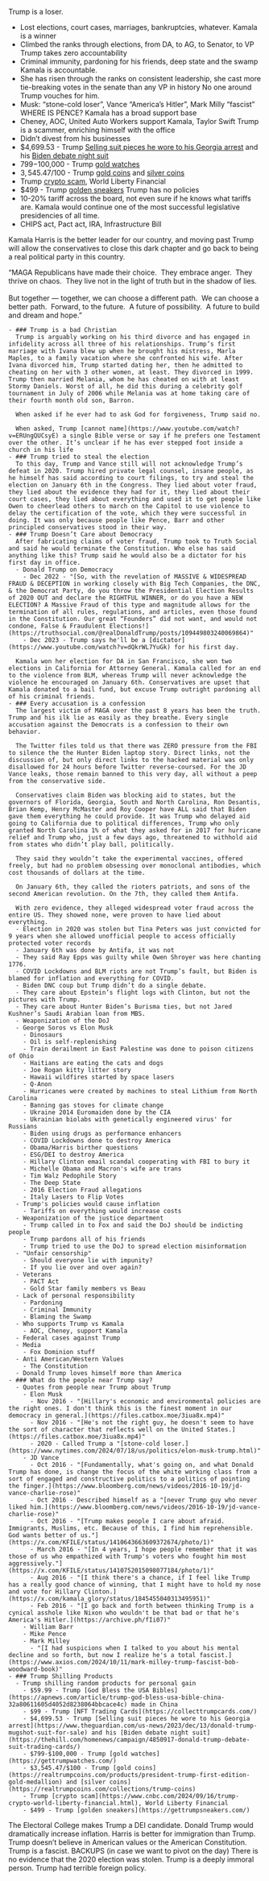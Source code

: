 Trump is a loser.
- Lost elections, court cases, marriages, bankruptcies, whatever.
Kamala is a winner
- Climbed the ranks through elections, from DA, to AG, to Senator, to VP
Trump takes zero accountability
- Criminal immunity, pardoning for his friends, deep state and the swamp
Kamala is accountable.
- She has risen through the ranks on consistent leadership, she cast more tie-breaking votes in the senate than any VP in history
No one around Trump vouches for him.
- Musk: “stone-cold loser”, Vance “America’s Hitler”, Mark Milly “fascist” WHERE IS PENCE?
Kamala has a broad support base
- Cheney, AOC, United Auto Workers support Kamala, Taylor Swift
Trump is a scammer, enriching himself with the office
- Didn’t divest from his businesses
- $4,699.53 - Trump [Selling suit pieces he wore to his Georgia arrest](https://www.theguardian.com/us-news/2023/dec/13/donald-trump-mugshot-suit-for-sale) and his [Biden debate night suit](https://thehill.com/homenews/campaign/4850917-donald-trump-debate-suit-trading-cards/)
- $799-$100,000 - Trump [gold watches](https://gettrumpwatches.com/)
- $3,545.47/$100 - Trump [gold coins](https://realtrumpcoins.com/products/president-trump-first-edition-gold-medallion) and [silver coins](https://realtrumpcoins.com/collections/trump-coins)
- Trump [crypto scam](https://www.cnbc.com/2024/09/16/trump-crypto-world-liberty-financial.html), World Liberty Financial
- $499 - Trump [golden sneakers](https://gettrumpsneakers.com/)
Trump has no policies
- 10-20% tariff across the board, not even sure if he knows what tariffs are.
Kamala would continue one of the most successful legislative presidencies of all time.
- CHIPS act, Pact act, IRA, Infrastructure Bill

Kamala Harris is the better leader for our country, and moving past Trump will allow the conservatives to close this dark chapter and go back to being a real political party in this country.

“MAGA Republicans have made their choice.  They embrace anger.  They thrive on chaos.  They live not in the light of truth but in the shadow of lies.  
   
But together — together, we can choose a different path.  We can choose a better path.  Forward, to the future.  A future of possibility.  A future to build and dream and hope.”



    - ### Trump is a bad Christian
      Trump is arguably working on his third divorce and has engaged in infidelity across all three of his relationships. Trump’s first marriage with Ivana blew up when he brought his mistress, Marla Maples, to a family vacation where she confronted his wife. After Ivana divorced him, Trump started dating her, then he admitted to cheating on her with 3 other women, at least. They divorced in 1999. Trump then married Melania, whom he has cheated on with at least Stormy Daniels. Worst of all, he did this during a celebrity golf tournament in July of 2006 while Melania was at home taking care of their fourth month old son, Barron.
      
      When asked if he ever had to ask God for forgiveness, Trump said no.
      
      When asked, Trump [cannot name](https://www.youtube.com/watch?v=ERUngQUCsyE) a single Bible verse or say if he prefers one Testament over the other. It’s unclear if he has ever stepped foot inside a church in his life
    - ### Trump tried to steal the election
      To this day, Trump and Vance still will not acknowledge Trump’s defeat in 2020. Trump hired private legal counsel, insane people, as he himself has said according to court filings, to try and steal the election on January 6th in the Congress. They lied about voter fraud, they lied about the evidence they had for it, they lied about their court cases, they lied about everything and used it to get people like Owen to cheerlead others to march on the Capitol to use violence to delay the certification of the vote, which they were successful in doing. It was only because people like Pence, Barr and other principled conservatives stood in their way.
    - ### Trump Doesn’t Care about Democracy
      After fabricating claims of voter fraud, Trump took to Truth Social and said he would terminate the Constitution. Who else has said anything like this? Trump said he would also be a dictator for his first day in office.
      - Donald Trump on Democracy
        - Dec 2022 - "[So, with the revelation of MASSIVE & WIDESPREAD FRAUD & DECEPTION in working closely with Big Tech Companies, the DNC, & the Democrat Party, do you throw the Presidential Election Results of 2020 OUT and declare the RIGHTFUL WINNER, or do you have a NEW ELECTION? A Massive Fraud of this type and magnitude allows for the termination of all rules, regulations, and articles, even those found in the Constitution. Our great “Founders” did not want, and would not condone, False & Fraudulent Elections!](https://truthsocial.com/@realDonaldTrump/posts/109449803240069864)"
        - Dec 2023 - Trump says he'll be a [dictator](https://www.youtube.com/watch?v=dQkrWL7YuGk) for his first day.
      
      Kamala won her election for DA in San Francisco, she won two elections in California for Attorney General. Kamala called for an end to the violence from BLM, whereas Trump will never acknowledge the violence he encouraged on January 6th. Conservatives are upset that Kamala donated to a bail fund, but excuse Trump outright pardoning all of his criminal friends.
    - ### Every accusation is a confession
      The largest victim of MAGA over the past 8 years has been the truth. Trump and his ilk lie as easily as they breathe. Every single accusation against the Democrats is a confession to their own behavior.
      
      The Twitter files told us that there was ZERO pressure from the FBI to silence the the Hunter Biden laptop story. Direct links, not the discussion of, but only direct links to the hacked material was only disallowed for 24 hours before Twitter reverse-coursed. For the JD Vance leaks, those remain banned to this very day, all without a peep from the conservative side.
      
      Conservatives claim Biden was blocking aid to states, but the governors of Florida, Georgia, South and North Carolina, Ron Desantis, Brian Kemp, Henry McMaster and Roy Cooper have ALL said that Biden gave them everything he could provide. It was Trump who delayed aid going to California due to political differences, Trump who only granted North Carolina 1% of what they asked for in 2017 for hurricane relief and Trump who, just a few days ago, threatened to withhold aid from states who didn’t play ball, politically.
      
      They said they wouldn’t take the experimental vaccines, offered freely, but had no problem obsessing over monoclonal antibodies, which cost thousands of dollars at the time.
      
      On January 6th, they called the rioters patriots, and sons of the second American revolution. On the 7th, they called them Antifa.
      
      With zero evidence, they alleged widespread voter fraud across the entire US. They showed none, were proven to have lied about everything.
      - Election in 2020 was stolen but Tina Peters was just convicted for 9 years when she allowed unofficial people to access officially protected voter records
      - January 6th was done by Antifa, it was not
      - They said Ray Epps was guilty while Owen Shroyer was here chanting 1776.
      - COVID Lockdowns and BLM riots are not Trump’s fault, but Biden is blamed for inflation and everything for COVID.
      - Biden DNC coup but Trump didn’t do a single debate.
      - They care about Epstein’s flight logs with Clinton, but not the pictures with Trump.
      - They care about Hunter Biden’s Burisma ties, but not Jared Kushner’s Saudi Arabian loan from MBS.
      - Weaponization of the DoJ
      - George Soros vs Elon Musk
        - Dinosaurs
        - Oil is self-replenishing
        - Train derailment in East Palestine was done to poison citizens of Ohio
        - Haitians are eating the cats and dogs
        - Joe Rogan kitty litter story
        - Hawaii wildfires started by space lasers
        - Q-Anon
        - Hurricanes were created by machines to steal Lithium from North Carolina
        - Banning gas stoves for climate change
        - Ukraine 2014 Euromaiden done by the CIA
        - Ukrainian biolabs with genetically engineered virus' for Russians
        - Biden using drugs as performance enhancers
        - COVID Lockdowns done to destroy America
        - Obama/Harris birther questions
        - ESG/DEI to destroy America
        - Hillary Clinton email scandal cooperating with FBI to bury it
        - Michelle Obama and Macron's wife are trans
        - Tim Walz Pedophile Story
        - The Deep State
        - 2016 Election Fraud allegations
        - Italy Lasers to Flip Votes
      - Trump's policies would cause inflation
        - Tariffs on everything would increase costs
      - Weaponization of the justice department
        - Trump called in to Fox and said the DoJ should be indicting people
        - Trump pardons all of his friends
        - Trump tried to use the DoJ to spread election misinformation
      - "Unfair censorship"
        - Should everyone lie with impunity?
        - If you lie over and over again?
      - Veterans
        - PACT Act
        - Gold Star family members vs Beau
      - Lack of personal responsibility
        - Pardoning 
        - Criminal Immunity
        - Blaming the Swamp
      - Who supports Trump vs Kamala
        - AOC, Cheney, support Kamala
      - Federal cases against Trump
      - Media
        - Fox Dominion stuff
      - Anti American/Western Values
        - The Constitution
      - Donald Trump loves himself more than America
    - ### What do the people near Trump say?
      - Quotes from people near Trump about Trump
        - Elon Musk
          - Nov 2016 - "[Hillary's economic and environmental policies are the right ones. I don't think this is the finest moment in our democracy in general.](https://files.catbox.moe/3iua8x.mp4)"
          - Nov 2016 - "[He's not the right guy, he doesn't seem to have the sort of character that reflects well on the United States.](https://files.catbox.moe/3iua8x.mp4)"
          - 2020 - Called Trump a "[stone-cold loser.](https://www.nytimes.com/2024/07/18/us/politics/elon-musk-trump.html)"
        - JD Vance
          - Oct 2016 - "[Fundamentally, what's going on, and what Donald Trump has done, is change the focus of the white working class from a sort of engaged and constructive politics to a politics of pointing the finger.](https://www.bloomberg.com/news/videos/2016-10-19/jd-vance-charlie-rose)"
          - Oct 2016 - Described himself as a "[never Trump guy who never liked him.](https://www.bloomberg.com/news/videos/2016-10-19/jd-vance-charlie-rose)"
          - Oct 2016 - "[Trump makes people I care about afraid. Immigrants, Muslims, etc. Because of this, I find him reprehensible. God wants better of us."](https://x.com/KFILE/status/1410643663609372674/photo/1)"
          - March 2016 - "[In 4 years, I hope people remember that it was those of us who empathized with Trump's voters who fought him most aggressively."](https://x.com/KFILE/status/1410752015098077184/photo/1)"
          - Aug 2016 - "[I think there's a chance, if I feel like Trump has a really good chance of winning, that I might have to hold my nose and vote for Hillary Clinton.](https://x.com/kamala_glory/status/1845455040313495951)"
          - Feb 2016 - "[I go back and forth between thinking Trump is a cynical asshole like Nixon who wouldn't be that bad or that he's America's Hitler.](https://archive.ph/fIi07)"
        - William Barr
        - Mike Pence
        - Mark Milley
          - "[I had suspicions when I talked to you about his mental decline and so forth, but now I realize he's a total fascist.](https://www.axios.com/2024/10/11/mark-milley-trump-fascist-bob-woodward-book)"
    - ### Trump Shilling Products
      - Trump shilling random products for personal gain
        - $59.99 - Trump [God Bless the USA Bibles](https://apnews.com/article/trump-god-bless-usa-bible-china-32a80611605d4052d8238064bbcace4c) made in China
        - $99 - Trump [NFT Trading Cards](https://collecttrumpcards.com/)
        - $4,699.53 - Trump [Selling suit pieces he wore to his Georgia arrest](https://www.theguardian.com/us-news/2023/dec/13/donald-trump-mugshot-suit-for-sale) and his [Biden debate night suit](https://thehill.com/homenews/campaign/4850917-donald-trump-debate-suit-trading-cards/)
        - $799-$100,000 - Trump [gold watches](https://gettrumpwatches.com/)
        - $3,545.47/$100 - Trump [gold coins](https://realtrumpcoins.com/products/president-trump-first-edition-gold-medallion) and [silver coins](https://realtrumpcoins.com/collections/trump-coins)
        - Trump [crypto scam](https://www.cnbc.com/2024/09/16/trump-crypto-world-liberty-financial.html), World Liberty Financial
        - $499 - Trump [golden sneakers](https://gettrumpsneakers.com/)





The Electoral College makes Trump a DEI candidate.
Donald Trump would dramatically increase inflation.
Harris is better for immigration than Trump.
Trump doesn’t believe in American values or the American Constitution.
Trump is a fascist.
BACKUPS (in case we want to pivot on the day)
There is no evidence that the 2020 election was stolen.
Trump is a deeply immoral person.
Trump had terrible foreign policy.
#